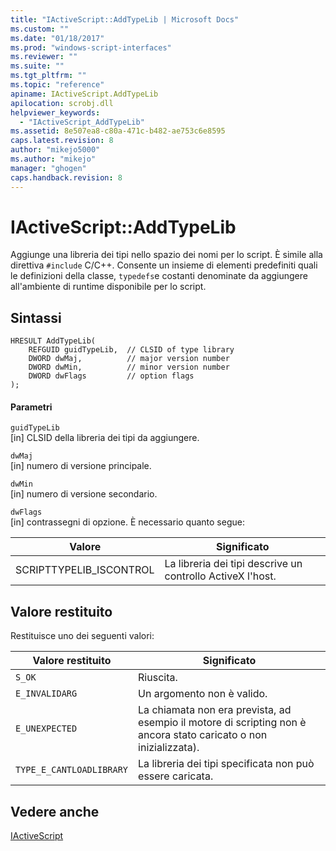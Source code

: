 ```yaml
---
title: "IActiveScript::AddTypeLib | Microsoft Docs"
ms.custom: ""
ms.date: "01/18/2017"
ms.prod: "windows-script-interfaces"
ms.reviewer: ""
ms.suite: ""
ms.tgt_pltfrm: ""
ms.topic: "reference"
apiname: IActiveScript.AddTypeLib
apilocation: scrobj.dll
helpviewer_keywords: 
  - "IActiveScript_AddTypeLib"
ms.assetid: 8e507ea8-c80a-471c-b482-ae753c6e8595
caps.latest.revision: 8
author: "mikejo5000"
ms.author: "mikejo"
manager: "ghogen"
caps.handback.revision: 8
---
```

# IActiveScript::AddTypeLib
Aggiunge una libreria dei tipi nello spazio dei nomi per lo script.  È simile alla direttiva `#include` C\/C\+\+.  Consente un insieme di elementi predefiniti quali le definizioni della classe, `typedefs`e costanti denominate da aggiungere all'ambiente di runtime disponibile per lo script.  
  
## Sintassi  
  
```  
HRESULT AddTypeLib(  
    REFGUID guidTypeLib,  // CLSID of type library  
    DWORD dwMaj,          // major version number  
    DWORD dwMin,          // minor version number  
    DWORD dwFlags         // option flags  
);  
```  
  
#### Parametri  
 `guidTypeLib`  
 \[in\] CLSID della libreria dei tipi da aggiungere.  
  
 `dwMaj`  
 \[in\] numero di versione principale.  
  
 `dwMin`  
 \[in\] numero di versione secondario.  
  
 `dwFlags`  
 \[in\] contrassegni di opzione.  È necessario quanto segue:  
  
|Valore|Significato|  
|------------|-----------------|  
|SCRIPTTYPELIB\_ISCONTROL|La libreria dei tipi descrive un controllo ActiveX l'host.|  
  
## Valore restituito  
 Restituisce uno dei seguenti valori:  
  
|Valore restituito|Significato|  
|-----------------------|-----------------|  
|`S_OK`|Riuscita.|  
|`E_INVALIDARG`|Un argomento non è valido.|  
|`E_UNEXPECTED`|La chiamata non era prevista, ad esempio il motore di scripting non è ancora stato caricato o non inizializzata\).|  
|`TYPE_E_CANTLOADLIBRARY`|La libreria dei tipi specificata non può essere caricata.|  
  
## Vedere anche  
 [IActiveScript](../../winscript/reference/iactivescript.md)